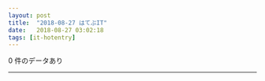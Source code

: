 ```yaml
---
layout: post
title:  "2018-08-27 はてぶIT"
date:   2018-08-27 03:02:18
tags: [it-hotentry]
---
```

0 件のデータあり

<hr>
